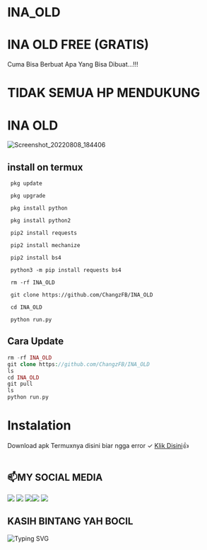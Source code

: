 # INA_OLD

# INA OLD FREE (GRATIS)

Cuma Bisa Berbuat Apa Yang Bisa Dibuat...!!!

# TIDAK SEMUA HP MENDUKUNG
#  INA OLD
![Screenshot_20220808_184406](https://user-images.githubusercontent.com/98962829/183401424-a4c2cc60-c660-447e-9147-5a13130f5177.jpg)

## install on termux
```
 pkg update

 pkg upgrade

 pkg install python

 pkg install python2

 pip2 install requests 

 pip2 install mechanize

 pip2 install bs4

 python3 -m pip install requests bs4

 rm -rf INA_OLD

 git clone https://github.com/ChangzFB/INA_OLD

 cd INA_OLD
 
 python run.py
```
## Cara Update
```php
rm -rf INA_OLD
git clone https://github.com/ChangzFB/INA_OLD
ls
cd INA_OLD
git pull
ls
python run.py
```

# Instalation
Download apk Termuxnya disini biar ngga error ✓
[Klik Disini](https://f-droid.org/repo/com.termux_117.apk)👍
```bash

```
##  📫MY SOCIAL MEDIA
[![](https://img.shields.io/badge/Github-black?logo=Github&logoColor=black&labelColor=white)](https://github.com/ChangFB) [![](https://img.shields.io/badge/Twitter-blue?logo=Twitter&logoColor=White&labelColor=white)](https://mobile.twitter.com/djmusicjr7)
[![](https://img.shields.io/badge/Facebook-blue?logo=Facebook&logoColor=blue&labelColor=white)](https://www.facebook.com/H4eckerfb)[![](https://img.shields.io/badge/Instagram-red?logo=Instagram&logoColor=red&labelColor=white)](https://www.instagram.com/djmusicjr7) [![](https://img.shields.io/badge/Whatsapp-CHAT-red?logo=Whatsapp&logoColor=Brightgreen&labelColor=white)](https://wa.me/6281907761235?text=Asalamualaikum+Chang+FB)
## KASIH BINTANG YAH BOCIL 

![Typing SVG](https://readme-typing-svg.herokuapp.com?lines=Selamat+Bersenang-senang....!+)

